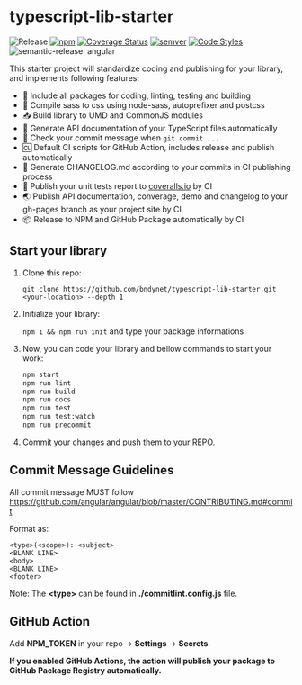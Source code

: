 # typescript-lib-starter

![Release](https://img.shields.io/github/actions/workflow/status/bndynet/typescript-lib-starter/release.yml?style=flat-square)
[![npm](https://img.shields.io/npm/v/@bndynet/typescript-lib-starter?style=flat-square)](https://www.npmjs.com/package/@bndynet/typescript-lib-starter)
[![Coverage Status](https://img.shields.io/coverallsCoverage/github/bndynet/typescript-lib-starter?branch=master&style=flat-square)](https://coveralls.io/github/bndynet/typescript-lib-starter?branch=master)
[![semver](https://img.shields.io/badge/semver-2.0.0-blue?style=flat-square)](https://semver.org/)
[![Code Styles](https://img.shields.io/badge/Code_Style-Prettier-ff69b4?style=flat-square)](https://github.com/prettier/prettier)
![semantic-release: angular](https://img.shields.io/badge/semantic--release-angular-e10079?logo=semantic-release&style=flat-square)

This starter project will standardize coding and publishing for your library, and implements following features:

- :school_satchel: Include all packages for coding, linting, testing and building
- :art: Compile sass to css using node-sass, autoprefixer and postcss
- :inbox_tray: Build library to UMD and CommonJS modules
- :blue_book: Generate API documentation of your TypeScript files automatically
- :100: Check your commit message when `git commit ...`
- :cl: Default CI scripts for GitHub Action, includes release and publish automatically
- :bookmark: Generate CHANGELOG.md according to your commits in CI publishing process
- :test_tube: Publish your unit tests report to [coveralls.io](https://coveralls.io/) by CI
- :earth_asia: Publish API documentation, converage, demo and changelog to your gh-pages branch as your project site by CI
- :package: Release to NPM and GitHub Package automatically by CI

## Start your library

1. Clone this repo:

    `git clone https://github.com/bndynet/typescript-lib-starter.git <your-location> --depth 1`

1. Initialize your library:

    `npm i && npm run init` and type your package informations

1. Now, you can code your library and bellow commands to start your work:

    ```bash
    npm start
    npm run lint
    npm run build
    npm run docs
    npm run test
    npm run test:watch
    npm run precommit
    ```

1. Commit your changes and push them to your REPO.

## Commit Message Guidelines

All commit message MUST follow https://github.com/angular/angular/blob/master/CONTRIBUTING.md#commit

Format as:

```
<type>(<scope>): <subject>
<BLANK LINE>
<body>
<BLANK LINE>
<footer>
```

Note: The **&lt;type&gt;** can be found in **./commitlint.config.js** file.

## GitHub Action

Add **NPM_TOKEN** in your repo -> **Settings** -> **Secrets**

**If you enabled GitHub Actions, the action will publish your package to GitHub Package Registry automatically.**
